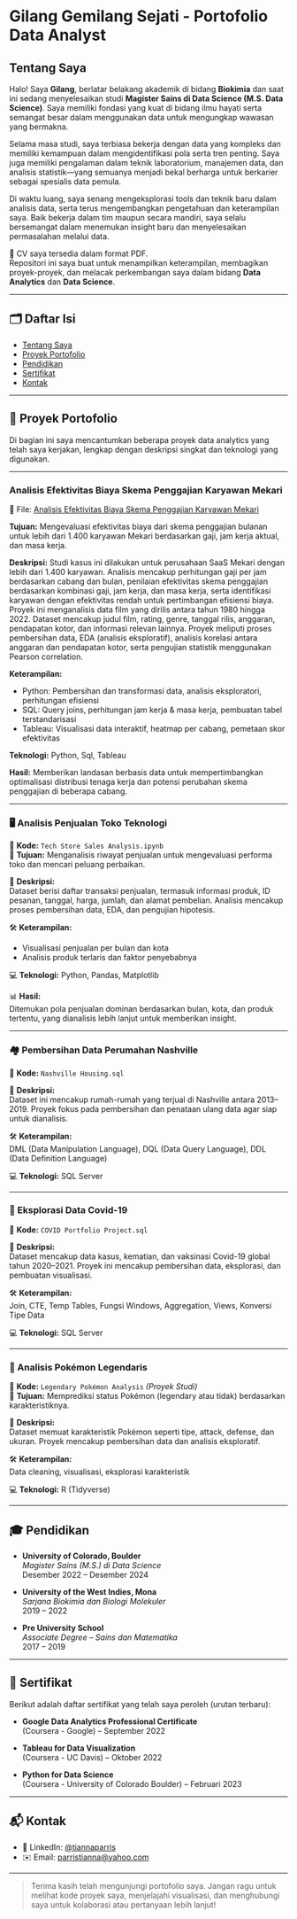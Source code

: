 # Gilang Gemilang Sejati - Portofolio Data Analyst

## Tentang Saya

Halo! Saya **Gilang**, berlatar belakang akademik di bidang **Biokimia** dan saat ini sedang menyelesaikan studi **Magister Sains di Data Science (M.S. Data Science)**. Saya memiliki fondasi yang kuat di bidang ilmu hayati serta semangat besar dalam menggunakan data untuk mengungkap wawasan yang bermakna.

Selama masa studi, saya terbiasa bekerja dengan data yang kompleks dan memiliki kemampuan dalam mengidentifikasi pola serta tren penting. Saya juga memiliki pengalaman dalam teknik laboratorium, manajemen data, dan analisis statistik—yang semuanya menjadi bekal berharga untuk berkarier sebagai spesialis data pemula.

Di waktu luang, saya senang mengeksplorasi tools dan teknik baru dalam analisis data, serta terus mengembangkan pengetahuan dan keterampilan saya. Baik bekerja dalam tim maupun secara mandiri, saya selalu bersemangat dalam menemukan insight baru dan menyelesaikan permasalahan melalui data.

📄 CV saya tersedia dalam format PDF.  
Repositori ini saya buat untuk menampilkan keterampilan, membagikan proyek-proyek, dan melacak perkembangan saya dalam bidang **Data Analytics** dan **Data Science**.

---

## 🗂️ Daftar Isi

- [Tentang Saya](https://github.com/Gilangsejati/Doku-E-Wallet-Analisis/blob/main/README.md#tentang-saya)
- [Proyek Portofolio](#proyek-portofolio)
- [Pendidikan](#pendidikan)
- [Sertifikat](#sertifikat)
- [Kontak](#kontak)

---

## 🧪 Proyek Portofolio

Di bagian ini saya mencantumkan beberapa proyek data analytics yang telah saya kerjakan, lengkap dengan deskripsi singkat dan teknologi yang digunakan.

---

### Analisis Efektivitas Biaya Skema Penggajian Karyawan Mekari

📌 File:  [Analisis Efektivitas Biaya Skema Penggajian Karyawan Mekari](https://github.com/Gilangsejati/Doku-E-Wallet-Analisis/tree/main/Mekari-Analisis)  

**Tujuan:** Mengevaluasi efektivitas biaya dari skema penggajian bulanan untuk lebih dari 1.400 karyawan Mekari berdasarkan gaji, jam kerja aktual, dan masa kerja.

**Deskripsi:** Studi kasus ini dilakukan untuk perusahaan SaaS Mekari dengan lebih dari 1.400 karyawan. Analisis mencakup perhitungan gaji per jam berdasarkan cabang dan bulan, penilaian efektivitas skema penggajian berdasarkan kombinasi gaji, jam kerja, dan masa kerja, serta identifikasi karyawan dengan efektivitas rendah untuk pertimbangan efisiensi biaya.
Proyek ini menganalisis data film yang dirilis antara tahun 1980 hingga 2022. Dataset mencakup judul film, rating, genre, tanggal rilis, anggaran, pendapatan kotor, dan informasi relevan lainnya. Proyek meliputi proses pembersihan data, EDA (analisis eksploratif), analisis korelasi antara anggaran dan pendapatan kotor, serta pengujian statistik menggunakan Pearson correlation.

**Keterampilan:** 
- Python: Pembersihan dan transformasi data, analisis eksploratori, perhitungan efisiensi
- SQL: Query joins, perhitungan jam kerja & masa kerja, pembuatan tabel terstandarisasi
- Tableau: Visualisasi data interaktif, heatmap per cabang, pemetaan skor efektivitas
  
**Teknologi:** Python, Sql, Tableau

**Hasil:** Memberikan landasan berbasis data untuk mempertimbangkan optimalisasi distribusi tenaga kerja dan potensi perubahan skema penggajian di beberapa cabang.

---

### 🖥️ Analisis Penjualan Toko Teknologi

📁 **Kode:** `Tech Store Sales Analysis.ipynb`  
🎯 **Tujuan:** Menganalisis riwayat penjualan untuk mengevaluasi performa toko dan mencari peluang perbaikan.

📝 **Deskripsi:**  
Dataset berisi daftar transaksi penjualan, termasuk informasi produk, ID pesanan, tanggal, harga, jumlah, dan alamat pembelian. Analisis mencakup proses pembersihan data, EDA, dan pengujian hipotesis.

🛠️ **Keterampilan:**  
- Visualisasi penjualan per bulan dan kota  
- Analisis produk terlaris dan faktor penyebabnya  

💻 **Teknologi:** Python, Pandas, Matplotlib

📊 **Hasil:**  
Ditemukan pola penjualan dominan berdasarkan bulan, kota, dan produk tertentu, yang dianalisis lebih lanjut untuk memberikan insight.

---

### 🏘️ Pembersihan Data Perumahan Nashville

📁 **Kode:** `Nashville Housing.sql`

📝 **Deskripsi:**  
Dataset ini mencakup rumah-rumah yang terjual di Nashville antara 2013–2019. Proyek fokus pada pembersihan dan penataan ulang data agar siap untuk dianalisis.

🛠️ **Keterampilan:**  
DML (Data Manipulation Language), DQL (Data Query Language), DDL (Data Definition Language)

💻 **Teknologi:** SQL Server

---

### 🦠 Eksplorasi Data Covid-19

📁 **Kode:** `COVID Portfolio Project.sql`

📝 **Deskripsi:**  
Dataset mencakup data kasus, kematian, dan vaksinasi Covid-19 global tahun 2020–2021. Proyek ini mencakup pembersihan data, eksplorasi, dan pembuatan visualisasi.

🛠️ **Keterampilan:**  
Join, CTE, Temp Tables, Fungsi Windows, Aggregation, Views, Konversi Tipe Data

💻 **Teknologi:** SQL Server

---

### 🔮 Analisis Pokémon Legendaris

📁 **Kode:** `Legendary Pokémon Analysis` *(Proyek Studi)*  
🎯 **Tujuan:** Memprediksi status Pokémon (legendary atau tidak) berdasarkan karakteristiknya.

📝 **Deskripsi:**  
Dataset memuat karakteristik Pokémon seperti tipe, attack, defense, dan ukuran. Proyek mencakup pembersihan data dan analisis eksploratif.

🛠️ **Keterampilan:**  
Data cleaning, visualisasi, eksplorasi karakteristik

💻 **Teknologi:** R (Tidyverse)

---

## 🎓 Pendidikan

- **University of Colorado, Boulder**  
  *Magister Sains (M.S.) di Data Science*  
  Desember 2022 – Desember 2024

- **University of the West Indies, Mona**  
  *Sarjana Biokimia dan Biologi Molekuler*  
  2019 – 2022

- **Pre University School**  
  *Associate Degree – Sains dan Matematika*  
  2017 – 2019

---

## 📜 Sertifikat

Berikut adalah daftar sertifikat yang telah saya peroleh (urutan terbaru):

- **Google Data Analytics Professional Certificate**  
  (Coursera - Google) – September 2022

- **Tableau for Data Visualization**  
  (Coursera - UC Davis) – Oktober 2022

- **Python for Data Science**  
  (Coursera - University of Colorado Boulder) – Februari 2023

---

## 📬 Kontak

- 💼 LinkedIn: [@tiannaparris](https://www.linkedin.com/in/tiannaparris)
- ✉️ Email: parristianna@yahoo.com

---

> Terima kasih telah mengunjungi portofolio saya. Jangan ragu untuk melihat kode proyek saya, menjelajahi visualisasi, dan menghubungi saya untuk kolaborasi atau pertanyaan lebih lanjut!



